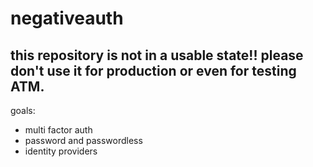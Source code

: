 # negativeauth

## this repository is not in a usable state!! please don't use it for production or even for testing ATM.

goals:
- multi factor auth
- password and passwordless
- identity providers
